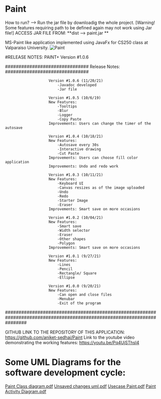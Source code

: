 # Paint
How to run?
--> Run the jar file by downloadig the whole project. [Warning! Some features requiring path to be defined again may not work using Jar file!]
ACCESS JAR FILE FROM: **dist --> paint.jar **

MS-Paint like application implemented using JavaFx for CS250 class at Valparaiso University.
![Paint](https://user-images.githubusercontent.com/75154810/142763754-2da5894f-3698-4e1c-98be-48befac46a1c.png)

#RELEASE NOTES:
PAINT+ 
Version #1.0.6

###############################                  Release Notes:                  ###############################
																												
						Version #1.0.6 (11/20/21)										
							-Javadoc developed
							-Jar file

						Version #1.0.5 (10/6/19)
						New Features:
							-Tooltips
							-Blur
							-Logger
							-Copy Paste
						Improvements: Users can change the timer of the autosave

						Version #1.0.4 (10/18/21)
						New Features:
							-Autosave every 30s
							-Interactive drawing
							-Cut Paste
						Improvements: Users can choose fill color application
						Improvements: Undo and redo work

						Version #1.0.3 (10/11/21)
						New Features:
							-Keyboard UI
							-Canvas resizes as of the image uploaded
							-Undo
							-Redo
							-Starter Image
							-Eraser
						Improvements: Smart save on more occasions

						Version #1.0.2 (10/04/21)
						New Features:
							-Smart save
							-Width selector
							-Eraser
							-Other shapes
							-Polygon
						Improvements: Smart save on more occasions

						Version #1.0.1 (9/27/21)
						New Features:
							-Lines
							-Pencil
							-Rectangle/ Square
							-Ellipse

						Version #1.0.0 (9/20/21) 
						New Features:
							-Can open and close files
							-Menubar
							-Exit of the program
########################################################################################################################

GITHUB LINK TO THE REPOSITORY OF THIS APPLICATION: https://github.com/aniket-sedhai/Paint
Link to the youtube video demonstrating the working features: https://youtu.be/Pq4UjSThsI4

# Some UML Diagrams for the software development cycle:
[Paint Class diagram.pdf](https://github.com/aniket-sedhai/Paint/files/7576341/Paint.Class.diagram.pdf)
[Unsaved changes uml.pdf](https://github.com/aniket-sedhai/Paint/files/7576342/Unsaved.changes.uml.pdf)
[Usecase Paint.pdf](https://github.com/aniket-sedhai/Paint/files/7576343/Usecase.Paint.pdf)
[Paint Activity Diagram.pdf](https://github.com/aniket-sedhai/Paint/files/7576344/Paint.Activity.Diagram.pdf)
